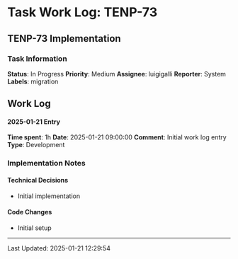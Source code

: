 # Task Work Log: TENP-73

## TENP-73 Implementation

### Task Information
**Status**: In Progress
**Priority**: Medium
**Assignee**: luigigalli
**Reporter**: System
**Labels**: migration

## Work Log

#### 2025-01-21 Entry
**Time spent**: 1h
**Date**: 2025-01-21 09:00:00
**Comment**: Initial work log entry
**Type**: Development

### Implementation Notes
#### Technical Decisions
- Initial implementation

#### Code Changes
- Initial setup

---
Last Updated: 2025-01-21 12:29:54
